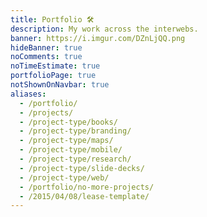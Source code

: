 ```yaml
---
title: Portfolio 🛠️
description: My work across the interwebs.
banner: https://i.imgur.com/DZnLjQQ.png
hideBanner: true
noComments: true
noTimeEstimate: true
portfolioPage: true
notShownOnNavbar: true
aliases:
  - /portfolio/
  - /projects/
  - /project-type/books/
  - /project-type/branding/
  - /project-type/maps/
  - /project-type/mobile/
  - /project-type/research/
  - /project-type/slide-decks/
  - /project-type/web/
  - /portfolio/no-more-projects/
  - /2015/04/08/lease-template/
---
```

